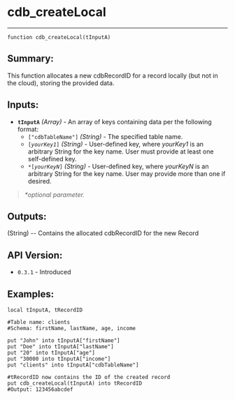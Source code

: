 # cdb_createLocal
---
```
function cdb_createLocal(tInputA)
```
## Summary:
This function allocates a new cdbRecordID for a record locally (but not in the cloud), storing the provided data.

## Inputs:
* **`tInputA`** *(Array)* - An array of keys containing data per the following format:
    * `["cdbTableName"]` *(String)* - The specified table name.
    * `[`*`yourKey1`*`]` *(String)* - User-defined key, where *yourKey1* is an arbitrary String for the key name. User must provide at least one self-defined key.
    * `*[`*`yourKeyN`*`]` *(String)* - User-defined key, where *yourKeyN* is an arbitrary String for the key name. User may provide more than one if desired.

> _*optional parameter._

## Outputs:
(String) -- Contains the allocated cdbRecordID for the new Record

## API Version:
* `0.3.1` - Introduced

## Examples:
```
local tInputA, tRecordID

#Table name: clients
#Schema: firstName, lastName, age, income

put "John" into tInputA["firstName"]
put "Doe" into tInputA["lastName"]
put "20" into tInputA["age"]
put "30000 into tInputA["income"]
put "clients" into tInputA["cdbTableName"]

#tRecordID now contains the ID of the created record
put cdb_createLocal(tInputA) into tRecordID
#Output: 123456abcdef
```
